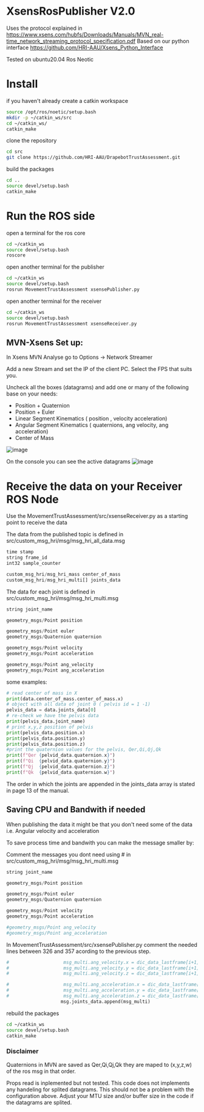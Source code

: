 # XsensRosPublisher V2.0

Uses the protocol explained in https://www.xsens.com/hubfs/Downloads/Manuals/MVN_real-time_network_streaming_protocol_specification.pdf
Based on our python interface https://github.com/HRI-AAU/Xsens_Python_Interface

Tested on ubuntu20.04    Ros Neotic

# Install

if you haven't already create a catkin workspace
```sh
source /opt/ros/noetic/setup.bash
mkdir -p ~/catkin_ws/src
cd ~/catkin_ws/
catkin_make
```

clone the repository
```sh
cd src
git clone https://github.com/HRI-AAU/DrapebotTrustAssessment.git
```

build the packages
```sh
cd ..
source devel/setup.bash
catkin_make
```

# Run the ROS side
open a terminal for the ros core
```sh
cd ~/catkin_ws
source devel/setup.bash
roscore
```

open another terminal for the publisher
```sh
cd ~/catkin_ws
source devel/setup.bash
rosrun MovementTrustAssessment xsensePublisher.py
```

open another terminal for the receiver
```sh
cd ~/catkin_ws
source devel/setup.bash
rosrun MovementTrustAssessment xsenseReceiver.py
```

## MVN-Xsens Set up:

In Xsens MVN Analyse go to Options -> Network Streamer

Add a new Stream and set the IP of the client PC. Select the FPS that suits you.

Uncheck all the boxes (datagrams) and add one or many of the following base on your needs:
- Position + Quaternion
- Position + Euler
- Linear Segment Kinematics    ( position , velocity acceleration)
- Angular Segment Kinematics   ( quaternions, ang velocity, ang acceleration)
- Center of Mass

![image](https://user-images.githubusercontent.com/69670188/132003944-16fdeaad-e022-4407-9bd6-b56d6b9c38c5.png)

On the console you can see the active datagrams
![image](https://user-images.githubusercontent.com/69670188/132005615-f9b15b55-3a8b-4aa2-9064-a0228f2d10ad.png)


# Receive the data on your Receiver ROS Node
Use the MovementTrustAssessment/src/xsenseReceiver.py  as a starting point to receive the data

The data from the published topic is defined in src/custom_msg_hri/msg/msg_hri_all_data.msg
```python
time stamp
string frame_id
int32 sample_counter

custom_msg_hri/msg_hri_mass center_of_mass
custom_msg_hri/msg_hri_multi[] joints_data
```

The data for each joint is defined in src/custom_msg_hri/msg/msg_hri_multi.msg
```python
string joint_name

geometry_msgs/Point position

geometry_msgs/Point euler
geometry_msgs/Quaternion quaternion

geometry_msgs/Point velocity
geometry_msgs/Point acceleration

geometry_msgs/Point ang_velocity
geometry_msgs/Point ang_acceleration
```
some examples:
```python
# read center of mass in X
print(data.center_of_mass.center_of_mass.x)
# object with all data of joint 0 ( pelvis id = 1 -1)
pelvis_data = data.joints_data[0]
# re-check we have the pelvis data
print(pelvis_data.joint_name)
# print x,y,z position of pelvis
print(pelvis_data.position.x)
print(pelvis_data.position.y)
print(pelvis_data.position.z)
#print the quaternion values for the pelvis, Qer,Qi,Qj,Qk
print(f"Qer {pelvid_data.quaternion.x}")
print(f"Qi  {pelvid_data.quaternion.y}")
print(f"Qj  {pelvid_data.quaternion.z}")
print(f"Qk  {pelvid_data.quaternion.w}")
``` 
The order in which the joints are appended in the joints_data array is stated in page 13 of the manual.

## Saving CPU and Bandwith if needed
When publishing the data it might be that you don't need some of the data i.e. Angular velocity and acceleration

To save process time and bandwith you can make the message smaller by:

Comment the messages you dont need using # in src/custom_msg_hri/msg/msg_hri_multi.msg
```python
string joint_name

geometry_msgs/Point position

geometry_msgs/Point euler
geometry_msgs/Quaternion quaternion

geometry_msgs/Point velocity
geometry_msgs/Point acceleration

#geometry_msgs/Point ang_velocity
#geometry_msgs/Point ang_acceleration
```
In  MovementTrustAssessment/src/xsensePublisher.py comment the needed lines between 326 and 357 acording to the previous step.
```python
#                    msg_multi.ang_velocity.x = dic_data_lastframe[i+1]["data"]["AVelX"]
#                    msg_multi.ang_velocity.y = dic_data_lastframe[i+1]["data"]["AVelY"]
#                    msg_multi.ang_velocity.z = dic_data_lastframe[i+1]["data"]["AVelZ"]

#                    msg_multi.ang_acceleration.x = dic_data_lastframe[i+1]["data"]["AAccX"]
#                    msg_multi.ang_acceleration.y = dic_data_lastframe[i+1]["data"]["AAccY"]
#                    msg_multi.ang_acceleration.z = dic_data_lastframe[i+1]["data"]["AAccZ"]
                    msg.joints_data.append(msg_multi)
```

rebuild the packages
```sh
cd ~/catkin_ws
source devel/setup.bash
catkin_make
```

### Disclaimer
Quaternions in MVN are saved as Qer,Qi,Qj,Qk they are maped to (x,y,z,w) of the ros msg in that order.

Props read is inplemented but not tested.
This code does not implements any handeling for splited datagrams. This should not be a problem with the configuration above. Adjust your MTU size and/or buffer size in the code if the datagrams are splited.
